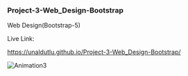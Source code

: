 ### Project-3-Web_Design-Bootstrap
Web Design(Bootstrap-5)

Live Link: 
 
https://unaldutlu.github.io/Project-3-Web_Design-Bootstrap/
 
 
 

![Animation3](https://user-images.githubusercontent.com/94699375/193427773-c7982908-dd66-4b2d-a8e6-27668aa635ef.gif)
